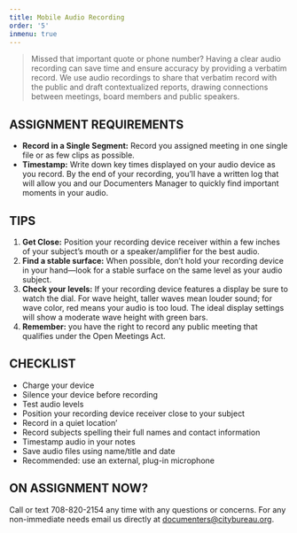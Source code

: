 ```yaml
---
title: Mobile Audio Recording
order: '5'
inmenu: true
---
```

> Missed that important quote or phone number? Having a clear audio recording can save time and ensure accuracy by providing a verbatim record. We use audio recordings to share that verbatim record with the public and draft contextualized reports, drawing connections between meetings, board members and public speakers.

## ASSIGNMENT REQUIREMENTS

* **Record in a Single Segment:** Record you assigned meeting in one single file or as few clips as possible. 
* **Timestamp:** Write down key times displayed on your audio device as you record. By the end of your recording, you’ll have a written log that will allow you and our Documenters Manager to quickly find important moments in your audio.

## TIPS

1. **Get Close:** Position your recording device receiver within a few inches of your subject’s mouth or a speaker/amplifier for the best audio.
2. **Find a stable surface:** When possible, don’t hold your recording device in your hand—look for a stable surface on the same level as your audio subject.
3. **Check your levels:** If your recording device features a display be sure to watch the dial. For wave height, taller waves mean louder sound; for wave color, red means your audio is too loud. The ideal display settings will show a moderate wave height with green bars.
4. **Remember:** you have the right to record any public meeting that qualifies under the Open Meetings Act.

## CHECKLIST

* Charge your device
* Silence your device before recording
* Test audio levels
* Position your recording device receiver close to your subject
* Record in a quiet location’
* Record subjects spelling their full names and contact information
* Timestamp audio in your notes
* Save audio files using name/title and date
* Recommended: use an external, plug-in microphone

## ON ASSIGNMENT NOW?

Call or text 708-820-2154 any time with any questions or concerns. For any non-immediate needs email us directly at documenters@citybureau.org.
